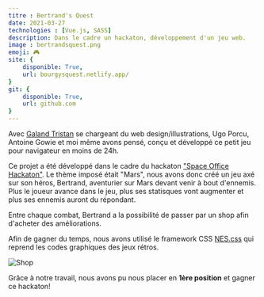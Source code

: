 ```yaml
---
titre : Bertrand's Quest
date: 2021-03-27
technologies : [Vue.js, SASS]
description: Dans le cadre un hackaton, développement d'un jeu web.
image : bertrandsquest.png
emoji: 🎮
site: {
    disponible: True,
    url: bourgysquest.netlify.app/
}
git: {
    disponible: True,
    url: github.com
}
---
```


Avec [Galand Tristan]() se chargeant du web design/illustrations, Ugo Porcu, Antoine Gowie et moi même avons pensé, conçu et développé ce petit jeu pour navigateur en moins de 24h. 


Ce projet a été développé dans le cadre du hackaton ["Space Office Hackaton"](https://www.eventbrite.be/e/space-office-hackathon-2021-tickets-141833103631). Le thème imposé était "Mars", nous avons donc créé un jeu axé sur son héros, Bertrand, aventurier sur Mars devant venir à bout d'ennemis. Plus le joueur avance dans le jeu, plus ses statisques vont augmenter et plus ses ennemis auront du répondant. 

Entre chaque combat, Bertrand a la possibilité de passer par un shop afin d'acheter des améliorations. 

Afin de gagner du temps, nous avons utilisé le framework CSS [NES.css](https://nostalgic-css.github.io/NES.css/) qui reprend les codes graphiques des jeux rétros.

![Shop](/img/portfolio/bertrands_quest_shop.png)

Grâce à notre travail, nous avons pu nous placer en **1ère position** et gagner ce hackaton! 